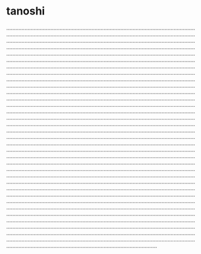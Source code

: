 # tanoshi
...........................................................................................................................................................................................................................................................................................................................................................................................................................................................................................................................................................................................................................................................................................................................................................................................................................................................................................................................................................................................................................................................................................................................................................................................................................................................................................................................................................................................................................................................................................................................................................................................................................................................................................................................................................................................................................................................................................................................................................................................................................................................................................................................................................................................................................................................................................................................................................................................................................................................................................................................................................................................................................................................................................................................................................................................................................................................................................................................................................................................................................................................................................................................................................................................................................................................................................................................................................................................................................................................................................................................................................................................................................................................................................................................................................................................................................................................................................................................................................................................................................................................................................................................................................................................................................................................................................................................................................................................................................................................................................